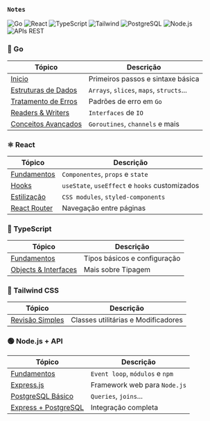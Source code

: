 ### `Notes`

![Go](https://img.shields.io/badge/Go-00ADD8?style=plastic&logo=go&logoColor=white)
![React](https://img.shields.io/badge/React-3178C6?style=plastic&logo=react&logoColor=white)
![TypeScript](https://img.shields.io/badge/TypeScript-3178C6?style=plastic&logo=typescript&logoColor=white)
![Tailwind](https://img.shields.io/badge/Tailwind_CSS-06B6D4?style=plastic&logo=tailwindcss&logoColor=white)
![PostgreSQL](https://img.shields.io/badge/PostgreSQL-336791?style=plastic&logo=postgresql&logoColor=white)
![Node.js](https://img.shields.io/badge/Node.js-339933?style=plastic&logo=node.js&logoColor=white)
![APIs REST](https://img.shields.io/badge/API_Express-339933?style=plastic)

###

### 🐹 Go

| Tópico | Descrição |
|--------|-----------|
| [Inicio](./estudos/go/go-start.md) | Primeiros passos e sintaxe básica |
| [Estruturas de Dados](./estudos/go/go-estrutura-dados.md) | `Arrays`, `slices`, `maps`, `structs`... |
| [Tratamento de Erros](./estudos/go/go-errors.md) | Padrões de erro em `Go` |
| [Readers & Writers](./estudos/go/go-readers-writers.md) | `Interfaces` de `IO` |
| [Conceitos Avançados](./estudos/go/go-conceitos-av.md) | `Goroutines`, `channels` e mais |

###

### ⚛️ React

| Tópico | Descrição |
|--------|-----------|
| [Fundamentos](./estudos/react/0-react.md) | `Componentes`, `props` e `state` |
| [Hooks](./estudos/react/1-react-hooks.md) | `useState`, `useEffect` e `hooks` customizados |
| [Estilização](./estudos/react/2-react-css.md) | `CSS modules`, `styled-components` |
| [React Router](./estudos/react/3-react-router.md) | Navegação entre páginas |

###

### 📘 TypeScript

| Tópico | Descrição |
|--------|-----------|
| [Fundamentos](./estudos/typescript/typescript.md) | Tipos básicos e configuração |
| [Objects & Interfaces](./estudos/typescript/objects_interfaces.md) | Mais sobre Tipagem |

###

### 🎨 Tailwind CSS

| Tópico | Descrição |
|--------|-----------|
| [Revisão Simples](./estudos/tailwind/tailwind.md) | Classes utilitárias e Modificadores |

### 🟢 Node.js + API

| Tópico | Descrição |
|--------|-----------|
| [Fundamentos](./estudos/nodejs/nodejs.md) | `Event loop`, `módulos` e `npm` |
| [Express.js](./estudos/nodejs/expressjs.md) | Framework web para `Node.js` |
| [PostgreSQL Básico](./estudos/nodejs/postgresql.md) | `Queries`, `joins`... |
| [Express + PostgreSQL](./estudos/nodejs/express-postgres.md) | Integração completa |

###


